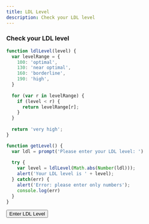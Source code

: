 ```yaml
---
title: LDL Level
description: Check your LDL level
---
```


### Check your LDL level

<script src="/cse/day03/ldlLevel.js"></script>

```javascript
function ldlLevel(level) {
  var levelRange = {
    100: 'optimal',
    130: 'near optimal',
    160: 'borderline',
    190: 'high',
  }
  
  for (var r in levelRange) {
    if (level < r) {
      return levelRange[r];
    }
  }
  
  return 'very high';
}

function getLevel() {
  var ldl = prompt('Please enter your LDL level: ')
  
  try {
    var level = ldlLevel(Math.abs(Number(ldl)));
    alert('Your LDL level is ' + level);
  } catch(err) {
    alert('Error: please enter only numbers');
    console.log(err)
  }
}
```

<button type="button" onclick="getLevel()">Enter LDL Level</button>
